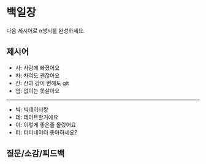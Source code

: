 # 백일장
다음 제시어로 n행시를 완성하세요.

## 제시어
- 사: 사랑에 빠졌어요
- 차: 차여도 괜찮아요
- 산: 산과 강이 변해도 git
- 업: 없이는 못살아요
---
- 빅: 빅데이터랑
- 데: 데이트할거에요
- 이: 이렇게 좋은줄 몰랐어요
- 터: 터미네이터 좋아하세요?

## 질문/소감/피드백